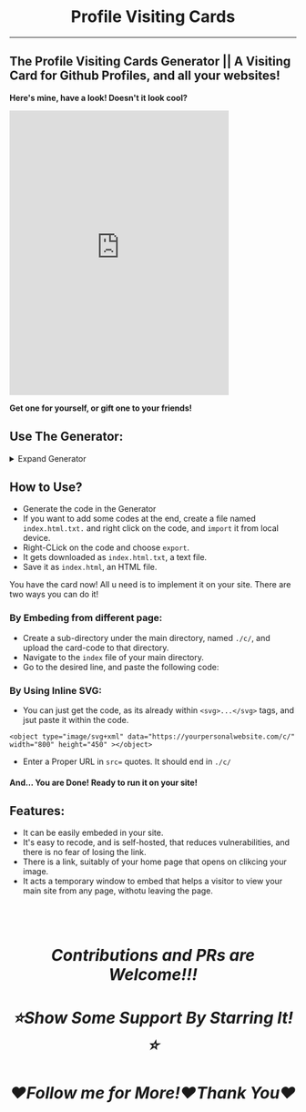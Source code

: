 <h1 align="center">Profile Visiting Cards </h1>

 ---
## The Profile Visiting Cards Generator || A Visiting Card for Github Profiles, and all your websites!

**Here's mine, have a look! Doesn't it look cool?**

<iframe src="https://sparkscratch-p.github.io/profile-visiting-cards/sample" allowtransparency="true" width="385" height="500" frameborder="0" scrolling="yes" allowfullscreen></iframe>

**Get one for yourself, or gift one to your friends!**

## Use The Generator: 

<details><summary>Expand Generator</summary>
 
 <iframe src="https://sparkscratch-p.github.io/profile-visiting-cards/generator/" allowtransparency="true" width="800" height="450" frameborder="20px" scrolling="yes" allowfullscreen></iframe>
 
 </details>
 
## How to Use?
 
 - Generate the code in the Generator
 - If you want to add some codes at the end, create a file named `index.html.txt.` and right click on the code, and `import` it from local device.
 - Right-CLick on the code and choose `export`.
 - It gets downloaded as `index.html.txt`, a text file.
 - Save it as `index.html`, an HTML file.


You have the card now! All u need is to implement it on your site. There are two ways you can do it!

### By Embeding from different page:

 - Create a sub-directory under the main directory, named `./c/`, and upload the card-code to that directory.
 - Navigate to the `index` file of your main directory.
 - Go to the desired line, and paste the following code:

### By Using Inline SVG:
 
 - You can just get the code, as its already within `<svg>...</svg>` tags, and jsut paste it within the code.
 
  ```
<object type="image/svg+xml" data="https://yourpersonalwebsite.com/c/" width="800" height="450" ></object>
  ```
  - Enter a Proper URL in `src=` quotes. It should end in `./c/`

#### And... You are Done! Ready to run it on your site!

## Features:

 - It can be easily embeded in your site.
 - It's easy to recode, and is self-hosted, that reduces vulnerabilities, and there is no fear of losing the link.
 - There is a link, suitably of your home page that opens on clikcing your image.
 - It acts a temporary window to embed that helps a visitor to view your main site from any page, withotu leaving the page.

<br/><br/>

<h1 align="center"><em> Contributions and PRs are Welcome!!! </em></h1>

<h1 align="center"><em> ⭐Show Some Support By Starring It!⭐ </em></h1>

<h1 align="center"><em> ❤️Follow me for More!❤️Thank You❤️  </em> </h1>

 
 
